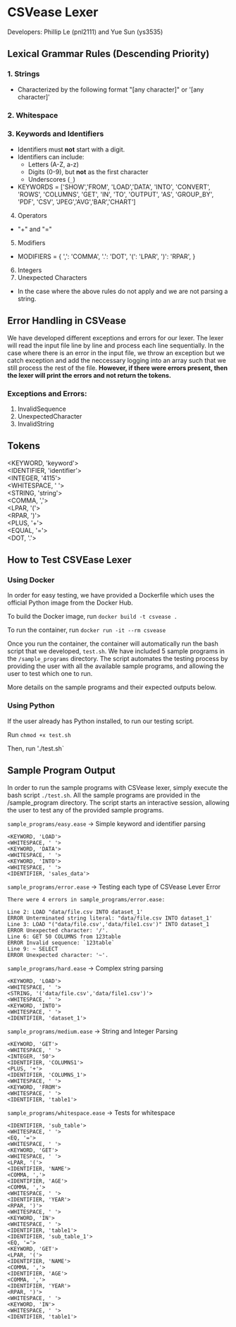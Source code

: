 # CSVease Lexer
Developers: Phillip Le (pnl2111) and Yue Sun (ys3535)

## Lexical Grammar Rules (Descending Priority)
### 1. Strings
- Characterized by the following format "[any character]" or '[any character]'
### 2. Whitespace 
### 3. Keywords and Identifiers
- Identifiers must **not** start with a digit.
- Identifiers can include:
  - Letters (A-Z, a-z)
  - Digits (0-9), but **not** as the first character
  - Underscores (`_`)
- KEYWORDS = ['SHOW','FROM', 'LOAD','DATA', 'INTO', 'CONVERT', 'ROWS', 'COLUMNS', 'GET', 'IN', 'TO', 'OUTPUT', 'AS', 'GROUP_BY', 'PDF', 'CSV', 'JPEG','AVG','BAR','CHART']

4. Operators 
- "+" and "="
5. Modifiers
- MODIFIERS = {
            ',': 'COMMA',
            '.': 'DOT',
            '(': 'LPAR',
            ')': 'RPAR',
        }
6. Integers 
7. Unexpected Characters
- In the case where the above rules do not apply and we are not parsing a string.

## Error Handling in CSVease
We have developed different exceptions and errors for our lexer. The lexer will read the input file line by line and process each line sequentially. In the case where there is an error in the input file, we throw an exception but we catch exception and add the neccessary logging into an array such that we still process the rest of the file. **However, if there were errors present, then the lexer will print the errors and not return the tokens.**

### Exceptions and Errors:
1. InvalidSequence
2. UnexpectedCharacter
3. InvalidString


## Tokens
<KEYWORD, 'keyword'>\
<IDENTIFIER, 'identifier'>\
<INTEGER, '4115'>\
<WHITESPACE, ' '>\
<STRING, 'string'>\
<COMMA, ','>\
<LPAR, '('>\
<RPAR, ')'>\
<PLUS, '+'>\
<EQUAL, '='>\
<DOT, '.'>

## How to Test CSVEase Lexer

### Using Docker
In order for easy testing, we have provided a Dockerfile which uses the official Python image from the Docker Hub. 

To build the Docker image, run `docker build -t csvease .`

To run the container, run `docker run -it --rm csvease`

Once you run the container, the container will automatically run the bash script that we developed, `test.sh`. We have included 5 sample programs in the `/sample_programs` directory. The script automates the testing process by providing the user with all the available sample programs, and allowing the user to test which one to run. 

More details on the sample programs and their expected outputs below.

### Using Python 
If the user already has Python installed, to run our testing script. 

Run `chmod +x test.sh`

Then, run './test.sh`

## Sample Program Output

In order to run the sample programs with CSVease lexer, simply execute the bash script `./test.sh`. All the sample programs are provided in the /sample_program directory. The script starts an interactive session, allowing the user to test any of the provided sample programs. 

`sample_programs/easy.ease` -> Simple keyword and identifier parsing
```
<KEYWORD, 'LOAD'>
<WHITESPACE, ' '>
<KEYWORD, 'DATA'>
<WHITESPACE, ' '>
<KEYWORD, 'INTO'>
<WHITESPACE, ' '>
<IDENTIFIER, 'sales_data'>
```
`sample_programs/error.ease` -> Testing each type of CSVease Lever Error

```
There were 4 errors in sample_programs/error.ease:

Line 2: LOAD "data/file.csv INTO dataset_1'
ERROR Unterminated string literal: "data/file.csv INTO dataset_1'
Line 3: LOAD "("data/file.csv','data/file1.csv')" INTO dataset_1
ERROR Unexpected character: '/'.
Line 6: GET 50 COLUMNS from 123table
ERROR Invalid sequence: `123table`
Line 9: ~ SELECT 
ERROR Unexpected character: '~'.
```

`sample_programs/hard.ease` -> Complex string parsing
```
<KEYWORD, 'LOAD'>
<WHITESPACE, ' '>
<STRING, '('data/file.csv','data/file1.csv')'>
<WHITESPACE, ' '>
<KEYWORD, 'INTO'>
<WHITESPACE, ' '>
<IDENTIFIER, 'dataset_1'>
```

`sample_programs/medium.ease` -> String and Integer Parsing
```
<KEYWORD, 'GET'>
<WHITESPACE, ' '>
<INTEGER, '50'>
<IDENTIFIER, 'COLUMNS1'>
<PLUS, '+'>
<IDENTIFIER, 'COLUMNS_1'>
<WHITESPACE, ' '>
<KEYWORD, 'FROM'>
<WHITESPACE, ' '>
<IDENTIFIER, 'table1'>
```

`sample_programs/whitespace.ease` -> Tests for whitespace
```
<IDENTIFIER, 'sub_table'>
<WHITESPACE, ' '>
<EQ, '='>
<WHITESPACE, ' '>
<KEYWORD, 'GET'>
<WHITESPACE, ' '>
<LPAR, '('>
<IDENTIFIER, 'NAME'>
<COMMA, ','>
<IDENTIFIER, 'AGE'>
<COMMA, ','>
<WHITESPACE, ' '>
<IDENTIFIER, 'YEAR'>
<RPAR, ')'>
<WHITESPACE, ' '>
<KEYWORD, 'IN'>
<WHITESPACE, ' '>
<IDENTIFIER, 'table1'>
<IDENTIFIER, 'sub_table_1'>
<EQ, '='>
<KEYWORD, 'GET'>
<LPAR, '('>
<IDENTIFIER, 'NAME'>
<COMMA, ','>
<IDENTIFIER, 'AGE'>
<COMMA, ','>
<IDENTIFIER, 'YEAR'>
<RPAR, ')'>
<WHITESPACE, ' '>
<KEYWORD, 'IN'>
<WHITESPACE, ' '>
<IDENTIFIER, 'table1'>
```



